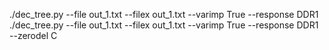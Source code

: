  ./dec_tree.py --file out_1.txt --filex out_1.txt --varimp True --response DDR1 
 ./dec_tree.py --file out_1.txt --filex out_1.txt --varimp True --response DDR1 --zerodel C 

